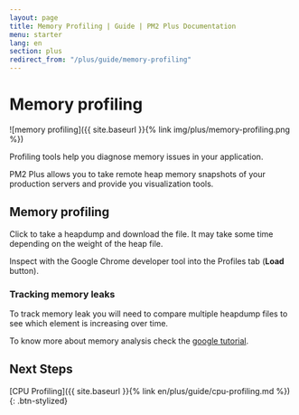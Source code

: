 ```yaml
---
layout: page
title: Memory Profiling | Guide | PM2 Plus Documentation
menu: starter
lang: en
section: plus
redirect_from: "/plus/guide/memory-profiling"
---
```


# Memory profiling

![memory profiling]({{ site.baseurl }}{% link img/plus/memory-profiling.png %})

Profiling tools help you diagnose memory issues in your application.

PM2 Plus allows you to take remote heap memory snapshots of your production servers and provide you visualization tools.

## Memory profiling

Click to take a heapdump and download the file. It may take some time depending on the weight of the heap file.

Inspect with the Google Chrome developer tool into the Profiles tab (**Load** button).

### Tracking memory leaks

To track memory leak you will need to compare multiple heapdump files to see which element is increasing over time.

To know more about memory analysis check the [google tutorial](https://developer.chrome.com/devtools/docs/heap-profiling).

## Next Steps

[CPU Profiling]({{ site.baseurl }}{% link en/plus/guide/cpu-profiling.md %})
{: .btn-stylized}
